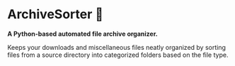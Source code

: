 # ArchiveSorter 📂

**A Python-based automated file archive organizer.**

Keeps your downloads and miscellaneous files neatly organized by sorting files from a source directory into categorized folders based on the file type.